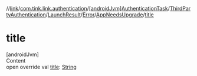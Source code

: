 //[link](../../../../../../index.md)/[com.tink.link.authentication](../../../../../index.md)/[[androidJvm]AuthenticationTask](../../../../index.md)/[ThirdPartyAuthentication](../../../index.md)/[LaunchResult](../../index.md)/[Error](../index.md)/[AppNeedsUpgrade](index.md)/[title](title.md)



# title  
[androidJvm]  
Content  
open override val [title](title.md): [String](https://kotlinlang.org/api/latest/jvm/stdlib/kotlin/-string/index.html)  



